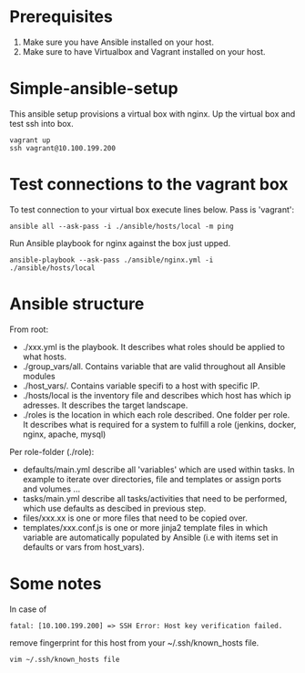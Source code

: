 # Prerequisites
1. Make sure you have Ansible installed on your host.
2. Make sure to have Virtualbox and Vagrant installed on your host.

# Simple-ansible-setup

This ansible setup provisions a virtual box with nginx.
Up the virtual box and test ssh into box.
```
vagrant up
ssh vagrant@10.100.199.200
```

# Test connections to the vagrant box

To test connection to your virtual box execute lines below. Pass is 'vagrant':
```
ansible all --ask-pass -i ./ansible/hosts/local -m ping
```

Run Ansible playbook for nginx against the box just upped. 
```
ansible-playbook --ask-pass ./ansible/nginx.yml -i ./ansible/hosts/local
```

# Ansible structure
From root:
- ./xxx.yml is the playbook. It describes what roles should be applied to what hosts.
- ./group_vars/all. Contains variable that are valid throughout all Ansible modules
- ./host_vars/<ip>. Contains variable specifi to a host with specific IP.
- ./hosts/local is the inventory file and describes which host has which ip adresses. It describes the target landscape.
- ./roles is the location in which each role described. One folder per role. It describes what is required for a system to fulfill a  role (jenkins, docker, nginx, apache, mysql)

Per role-folder (./role):
 - defaults/main.yml describe all 'variables' which are used within tasks. In example to iterate over directories, file and templates or assign ports and volumes ...
 - tasks/main.yml describe all tasks/activities that need to be performed, which use defaults as descibed in previous step.
 - files/xxx.xx is one or more files that need to be copied over.
 - templates/xxx.conf.js is one or more jinja2 template files in which variable are automatically populated by Ansible (i.e with items set in defaults or vars from host_vars).


# Some notes

In case of
```
fatal: [10.100.199.200] => SSH Error: Host key verification failed.
```
remove fingerprint for this host from your ~/.ssh/known_hosts file.
```
vim ~/.ssh/known_hosts file
```
